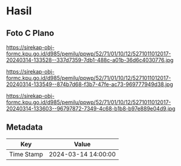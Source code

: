 # Hasil

## Foto C Plano

https://sirekap-obj-formc.kpu.go.id/d985/pemilu/ppwp/52/71/01/10/12/5271011012017-20240314-133528--337d7359-7db1-488c-a01b-36d6c4030776.jpg

https://sirekap-obj-formc.kpu.go.id/d985/pemilu/ppwp/52/71/01/10/12/5271011012017-20240314-133549--874b7d68-f3b7-47fe-ac73-969777949d38.jpg

https://sirekap-obj-formc.kpu.go.id/d985/pemilu/ppwp/52/71/01/10/12/5271011012017-20240314-133603--96797872-7349-4c68-b1b8-b97e889e04d9.jpg


## Metadata

| Key        | Value               |
| ---------- | ------------------- |
| Time Stamp | 2024-03-14 14:00:00 |



